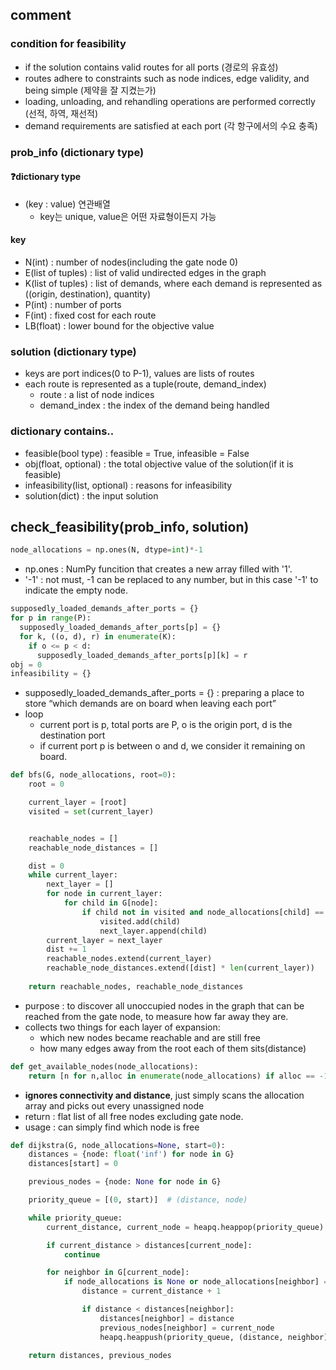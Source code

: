 ## comment
### condition for feasibility
- if the solution contains valid routes for all ports (경로의 유효성)
- routes adhere to constraints such as node indices, edge validity, and being simple (제약을 잘 지켰는가)
- loading, unloading, and rehandling operations are performed correctly (선적, 하역, 재선적)
- demand requirements are satisfied at each port (각 항구에서의 수요 충족)

### prob_info (dictionary type)
#### ❓dictionary type
- (key : value) 연관배열
  - key는 unique, value은 어떤 자료형이든지 가능
#### key
- N(int) : number of nodes(including the gate node 0)
- E(list of tuples) : list of valid undirected edges in the graph
- K(list of tuples) : list of demands, where each demand is represented as ((origin, destination), quantity)
- P(int) : number of ports
- F(int) : fixed cost for each route
- LB(float) : lower bound for the objective value

### solution (dictionary type)
- keys are port indices(0 to P-1), values are lists of routes
- each route is represented as a tuple(route, demand_index)
  - route : a list of node indices
  - demand_index : the index of the demand being handled
 
### dictionary contains..
- feasible(bool type) : feasible = True, infeasible = False
- obj(float, optional) : the total objective value of the solution(if it is feasible)
- infeasibility(list, optional) : reasons for infeasibility
- solution(dict) : the input solution

## check_feasibility(prob_info, solution)
```python
node_allocations = np.ones(N, dtype=int)*-1
```
- np.ones : NumPy funcition that creates a new array filled with '1'.
- '-1' : not must, -1 can be replaced to any number, but in this case '-1' to indicate the empty node.

```python
supposedly_loaded_demands_after_ports = {}
for p in range(P):
  supposedly_loaded_demands_after_ports[p] = {}
  for k, ((o, d), r) in enumerate(K):
    if o <= p < d:
      supposedly_loaded_demands_after_ports[p][k] = r
obj = 0
infeasibility = {}
```
- supposedly_loaded_demands_after_ports = {} : preparing a place to store “which demands are on board when leaving each port”
- loop
  - current port is p, total ports are P, o is the origin port, d is the destination port
  - if current port p is between o and d, we consider it remaining on board.

```python
def bfs(G, node_allocations, root=0):
    root = 0

    current_layer = [root]
    visited = set(current_layer)


    reachable_nodes = []
    reachable_node_distances = []

    dist = 0
    while current_layer:
        next_layer = []
        for node in current_layer:
            for child in G[node]:
                if child not in visited and node_allocations[child] == -1:
                    visited.add(child)
                    next_layer.append(child)
        current_layer = next_layer
        dist += 1
        reachable_nodes.extend(current_layer)
        reachable_node_distances.extend([dist] * len(current_layer))
    
    return reachable_nodes, reachable_node_distances
```
- purpose : to discover all unoccupied nodes in the graph that can be reached from the gate node, to measure how far away they are.
- collects two things for each layer of expansion:
  - which new nodes became reachable and are still free
  - how many edges away from the root each of them sits(distance)

```python
def get_available_nodes(node_allocations):
    return [n for n,alloc in enumerate(node_allocations) if alloc == -1][1:] # # Excluding the gate node
```
- **ignores connectivity and distance**, just simply scans the allocation array and picks out every unassigned node
- return : flat list of all free nodes excluding gate node.
- usage : can simply find which node is free

```python
def dijkstra(G, node_allocations=None, start=0):  
    distances = {node: float('inf') for node in G}
    distances[start] = 0

    previous_nodes = {node: None for node in G}

    priority_queue = [(0, start)]  # (distance, node)

    while priority_queue:
        current_distance, current_node = heapq.heappop(priority_queue)

        if current_distance > distances[current_node]:
            continue

        for neighbor in G[current_node]:
            if node_allocations is None or node_allocations[neighbor] == -1:
                distance = current_distance + 1

                if distance < distances[neighbor]:
                    distances[neighbor] = distance
                    previous_nodes[neighbor] = current_node
                    heapq.heappush(priority_queue, (distance, neighbor))

    return distances, previous_nodes
```
